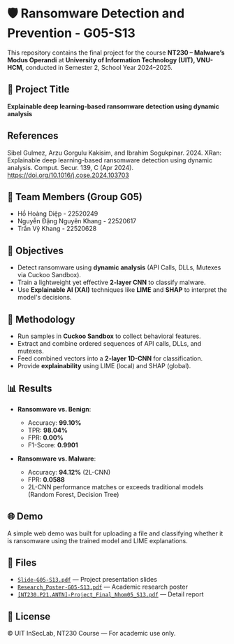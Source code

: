 # 🛡️ Ransomware Detection and Prevention - G05-S13

This repository contains the final project for the course **NT230 – Malware’s Modus Operandi** at **University of Information Technology (UIT), VNU-HCM**, conducted in Semester 2, School Year 2024–2025.

## 📌 Project Title
**Explainable deep learning-based ransomware detection using dynamic analysis**

## References
Sibel Gulmez, Arzu Gorgulu Kakisim, and Ibrahim Sogukpinar. 2024. XRan: Explainable deep learning-based ransomware detection using dynamic analysis. Comput. Secur. 139, C (Apr 2024). https://doi.org/10.1016/j.cose.2024.103703

## 👥 Team Members (Group G05)
- Hồ Hoàng Diệp - 22520249  
- Nguyễn Đặng Nguyên Khang - 22520617  
- Trần Vỹ Khang - 22520628  

## 🎯 Objectives
- Detect ransomware using **dynamic analysis** (API Calls, DLLs, Mutexes via Cuckoo Sandbox).
- Train a lightweight yet effective **2-layer CNN** to classify malware.
- Use **Explainable AI (XAI)** techniques like **LIME** and **SHAP** to interpret the model's decisions.

## 🧪 Methodology
- Run samples in **Cuckoo Sandbox** to collect behavioral features.
- Extract and combine ordered sequences of API calls, DLLs, and mutexes.
- Feed combined vectors into a **2-layer 1D-CNN** for classification.
- Provide **explainability** using LIME (local) and SHAP (global).

## 📊 Results
- **Ransomware vs. Benign**:
  - Accuracy: **99.10%**
  - TPR: **98.04%**
  - FPR: **0.00%**
  - F1-Score: **0.9901**

- **Ransomware vs. Malware**:
  - Accuracy: **94.12%** (2L-CNN)
  - FPR: **0.0588**
  - 2L-CNN performance matches or exceeds traditional models (Random Forest, Decision Tree)

## 🌐 Demo
A simple web demo was built for uploading a file and classifying whether it is ransomware using the trained model and LIME explanations.

## 📄 Files
- [`Slide-G05-S13.pdf`](./Slide-G05-S13.pdf) — Project presentation slides
- [`Research_Poster-G05-S13.pdf`](./Research_Poster-G05-S13.pdf) — Academic research poster
- [`[NT230.P21.ANTN]-Project_Final_Nhom05_S13.pdf`](./[NT230.P21.ANTN]-Project_Final_Nhom05_S13.pdf) — Detail report

## 🔖 License
© UIT InSecLab, NT230 Course — For academic use only.

